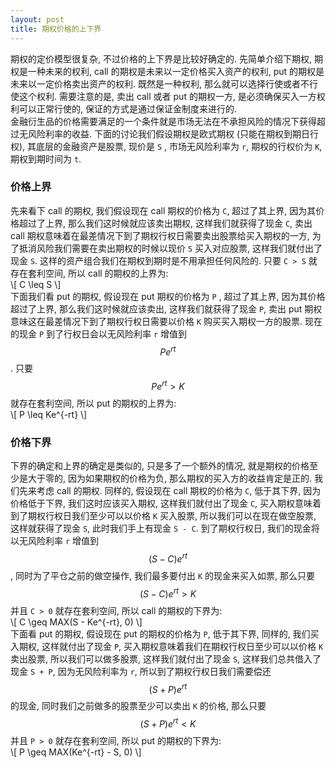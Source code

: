 ```yaml
---
layout: post
title: 期权价格的上下界
---
```

期权的定价模型很复杂, 不过价格的上下界是比较好确定的. 先简单介绍下期权, 期权是一种未来的权利, call 的期权是未来以一定价格买入资产的权利, put 的期权是未来以一定价格卖出资产的权利. 既然是一种权利, 那么就可以选择行使或者不行使这个权利. 需要注意的是, 卖出 call 或者 put 的期权一方, 是必须确保买入一方权利可以正常行使的, 保证的方式是通过保证金制度来进行的.<br />金融衍生品的价格需要满足的一个条件就是市场无法在不承担风险的情况下获得超过无风险利率的收益. 下面的讨论我们假设期权是欧式期权 (只能在期权到期日行权), 其底层的金融资产是股票, 现价是 `S` , 市场无风险利率为 `r`, 期权的行权价为 `K`, 期权到期时间为 `t`.
<a name="fY9Ug"></a>
### 价格上界
先来看下 call 的期权, 我们假设现在 call 期权的价格为 `C`, 超过了其上界, 因为其价格超过了上界, 那么我们这时候就应该卖出期权, 这样我们就获得了现金 `C`, 卖出 call 期权意味着在最差情况下到了期权行权日需要卖出股票给买入期权的一方, 为了抵消风险我们需要在卖出期权的时候以现价 `S` 买入对应股票, 这样我们就付出了现金 `S`. 这样的资产组合我们在期权到期时是不用承担任何风险的. 只要 `C > S` 就存在套利空间, 所以 call 的期权的上界为:<br />\\[ C \leq S \\]<br />下面我们看 put 的期权, 假设现在 put 期权的价格为 `P` , 超过了其上界, 因为其价格超过了上界, 那么我们这时候就应该卖出, 这样我们就获得了现金 `P`, 卖出 put 期权意味这在最差情况下到了期权行权日需要以价格 `K` 购买买入期权一方的股票. 现在的现金 `P` 到了行权日会以无风险利率 `r` 增值到 $$ Pe^{rt} $$. 只要 $$ Pe^{rt} > K $$ 就存在套利空间, 所以 put 的期权的上界为:<br />\\[ P \leq Ke^{-rt} \\]
<a name="baIqp"></a>
### 价格下界
下界的确定和上界的确定是类似的, 只是多了一个额外的情况, 就是期权的价格至少是大于零的, 因为如果期权的价格为负, 那么期权的买入方的收益肯定是正的. 我们先来考虑 call 的期权. 同样的, 假设现在 call 期权的价格为 `C`, 低于其下界, 因为价格低于下界, 我们这时应该买入期权, 这样我们就付出了现金 `C`, 买入期权意味着到了期权行权日我们至少可以以价格 `K` 买入股票, 所以我们可以在现在做空股票, 这样就获得了现金 `S`, 此时我们手上有现金 `S - C`. 到了期权行权日, 我们的现金将以无风险利率 `r` 增值到 $$ (S-C)e^{rt} $$, 同时为了平仓之前的做空操作, 我们最多要付出 `K` 的现金来买入如票, 那么只要 $$ (S-C)e^{rt} > K $$ 并且 `C > 0` 就存在套利空间, 所以 call 的期权的下界为:<br />\\[ C \geq MAX(S - Ke^{-rt}, 0) \\]<br />下面看 put 的期权, 假设现在 put 的期权的价格为 `P`, 低于其下界, 同样的, 我们买入期权, 这样就付出了现金 `P`, 买入期权意味着我们在期权行权日至少可以以价格 `K` 卖出股票, 所以我们可以做多股票, 这样我们就付出了现金 `S`, 这样我们总共借入了现金 `S + P`, 因为无风险利率为 `r`, 所以到了期权行权日我们需要偿还 $$ (S+P)e^{rt} $$ 的现金, 同时我们之前做多的股票至少可以卖出 `K` 的价格, 那么只要 $$ (S+P)e^{rt} < K $$ 并且 `P > 0` 就存在套利空间, 所以 put 的期权的下界为:<br />\\[ P \geq MAX(Ke^{-rt} - S, 0) \\]


